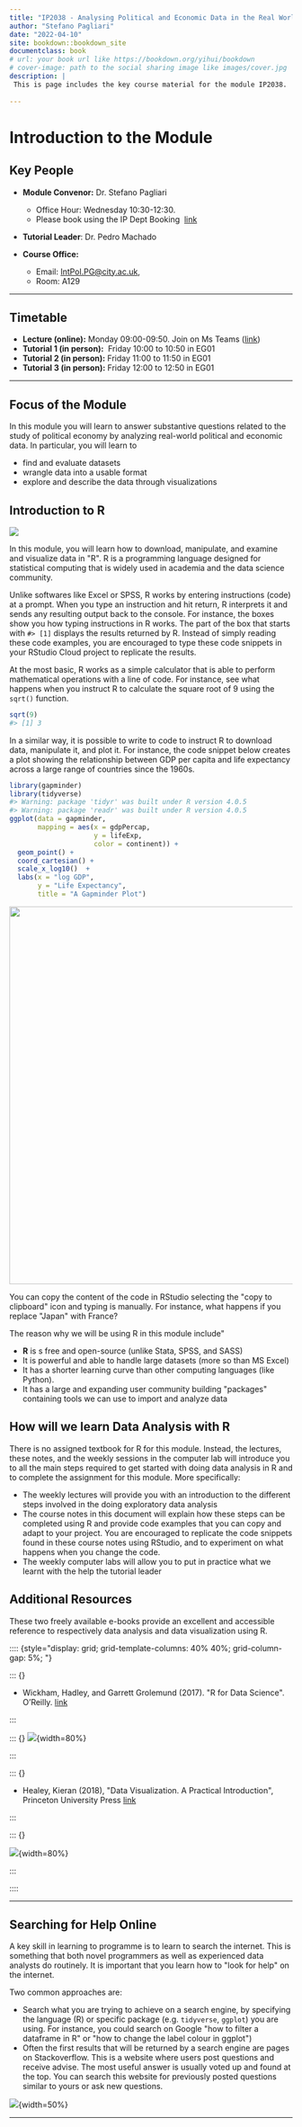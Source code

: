 ```yaml
--- 
title: "IP2038 - Analysing Political and Economic Data in the Real World - Course Material"
author: "Stefano Pagliari"
date: "2022-04-10"
site: bookdown::bookdown_site
documentclass: book
# url: your book url like https://bookdown.org/yihui/bookdown
# cover-image: path to the social sharing image like images/cover.jpg
description: |
 This is page includes the key course material for the module IP2038.
 
---
```

 
# Introduction to the Module


## Key People

- **Module Convenor:**  Dr. Stefano Pagliari
	- Office Hour: Wednesday 10:30-12:30.
	- Please book using the IP Dept Booking  [link](https://outlook.office365.com/owa/calendar/OfficeHour202021@cityuni.onmicrosoft.com/bookings/s/VGUsxz9d_E6qI1xaXKgkrQ2)

- **Tutorial Leader**: Dr. Pedro Machado

- **Course Office:**
	- Email: IntPol.PG@city.ac.uk, 
	- Room: A129


---

## Timetable

-   **Lecture (online):** Monday 09:00-09:50. Join on Ms Teams ([link](https://teams.microsoft.com/l/meetup-join/19%3ameeting_YzJmZjQ1NTYtYzAyZC00YWNkLTkxYTctMjhlM2NkMTMzYTdj%40thread.v2/0?context=%7b%22Tid%22%3a%22dd615949-5bd0-4da0-ac52-28ef8d336373%22%2c%22Oid%22%3a%22c767c468-b609-4e4a-8987-7b08205110ae%22%7d))  
-   **Tutorial 1 (in person):**  Friday 10:00 to 10:50 in EG01
-   **Tutorial 2 (in person):** Friday 11:00 to 11:50 in EG01
-   **Tutorial 3 (in person):** Friday 12:00 to 12:50 in EG01

---

## Focus of the Module

In this module you will learn to answer substantive questions related to the study of political economy by analyzing real-world political and economic data. In particular, you will learn to

- find and evaluate datasets 
- wrangle data into a usable format
- explore and describe the data through visualizations

 
## Introduction to R

![](images/RStats_Logo.jpeg)
<br>

In this module, you will learn how to download, manipulate, and examine and visualize data in "R". R is a programming language designed for statistical computing that is widely used in academia and the data science community.

Unlike softwares like Excel or SPSS, R works by entering instructions (code) at a prompt. When you type an instruction and hit return, R interprets it and sends any resulting output back to the console. 
For instance, the boxes show you how typing instructions in R works. The part of the box that starts with `#> [1]` displays the results returned by R. Instead of simply reading these code examples, you are encouraged to type these code snippets in your RStudio Cloud project to replicate the results.

At the most basic, R works as a simple calculator that is able to perform mathematical operations with a line of code. For instance, see what happens when you instruct R to calculate the square root of 9 using the `sqrt()` function. 


```r
sqrt(9)
#> [1] 3
```

In a similar way, it is possible to write to code to instruct R to download data, manipulate it, and plot it. For instance, the code snippet below creates a plot showing the relationship between GDP per capita and life expectancy across a large range of countries since the 1960s.



```r
library(gapminder)
library(tidyverse)
#> Warning: package 'tidyr' was built under R version 4.0.5
#> Warning: package 'readr' was built under R version 4.0.5
ggplot(data = gapminder, 
       mapping = aes(x = gdpPercap, 
                     y = lifeExp,
                     color = continent)) + 
  geom_point() + 
  coord_cartesian() + 
  scale_x_log10()  + 
  labs(x = "log GDP", 
       y = "Life Expectancy", 
       title = "A Gapminder Plot")
```

<img src="index_files/figure-html/gdppc-1.png" width="672" />

You can copy  the content of the code in RStudio selecting the "copy to clipboard" icon and typing is manually. For instance, what happens if you replace "Japan" with France?

The reason why we will be using R in this module include"

- **R** is s free and open-source (unlike Stata, SPSS, and SASS)
- It is powerful and able to handle large datasets (more so than MS Excel)
- It has a shorter learning curve than other computing languages (like Python).
- It has a large and expanding user community building "packages" containing tools we can use to import and analyze data


## How will we learn Data Analysis with R

There is no assigned textbook for R for this module. Instead, the lectures, these notes, and the weekly sessions in the computer lab will introduce you to all the main steps required to get started with doing data analysis in R and to complete the assignment for this module.
More specifically:

- The weekly lectures will provide you with an introduction to the different steps involved in the doing exploratory data analysis
- The course notes in this document will explain how these steps can be completed using R and provide code examples that you can copy and adapt to your project. You are encouraged to replicate the code snippets found in these course notes using RStudio, and to experiment on what happens when you change the code.
- The weekly computer labs will allow you to put in practice what we learnt with the help the tutorial leader

## Additional Resources

These two freely available e-books provide an excellent and accessible reference to respectively data analysis and data visualization using R.



:::: {style="display: grid; grid-template-columns: 40% 40%; grid-column-gap: 5%; "}

::: {}

+ Wickham, Hadley, and Garrett Grolemund (2017). "R for Data Science". O’Reilly. [link](https://r4ds.had.co.nz)

:::

::: {}
![](images/RFDS_cover.png){width=80%}

:::

::: {}

+ Healey, Kieran (2018), "Data Visualization. A Practical Introduction", Princeton University Press [link](https://socviz.co)

:::

::: {}



![](images/Healy_Data_Visualization_Cover.jpg){width=80%}

:::

::::


---


## Searching for Help Online

A key skill in learning to programme is to learn to search the internet. This is something that both novel programmers as well as experienced data analysts do routinely. It is important that you learn how to "look for help" on the internet. 

Two common approaches are:

+ Search what you are trying to achieve on a search engine, by specifying the language (R) or specific package (e.g. `tidyverse`, `ggplot`) you are using. For instance, you could search on Google "how to filter a dataframe in R" or "how to change the label colour in ggplot")
+ Often the first results that will be returned by a search engine are pages on Stackoverflow. This is a website where users post questions and receive advise. The most useful answer is usually voted up and found at the top. You can search this website for previously posted questions similar to yours or ask new questions. 

![](images/StackOverflow_Most_Asked_Questions.png){width=50%}
[](https://i.imgur.com/AFH3v7h.png)

---
 
